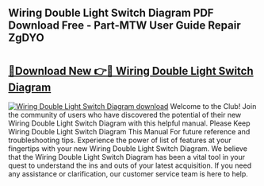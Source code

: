 ## Wiring Double Light Switch Diagram PDF Download Free - Part-MTW User Guide Repair ZgDYO

# <h2><a href="http://dfttbjc.blite.top/?on=Wiring+Double+Light+Switch+Diagram">🔗Download New 👉🔴 Wiring Double Light Switch Diagram</a></h2>

[![Wiring Double Light Switch Diagram download](https://i.imgur.com/lujVjoI.png)](http://dfttbjc.blite.top/?on=Wiring+Double+Light+Switch+Diagram)
Welcome to the Club! Join the community of users who have discovered the potential of their new Wiring Double Light Switch Diagram with this helpful manual. Please Keep Wiring Double Light Switch Diagram This Manual For future reference and troubleshooting tips. Experience the power of list of features at your fingertips with your new Wiring Double Light Switch Diagram. We believe that the Wiring Double Light Switch Diagram has been a vital tool in your quest to understand the ins and outs of your latest acquisition. If you need any assistance or clarification, our customer service team is here to help.
